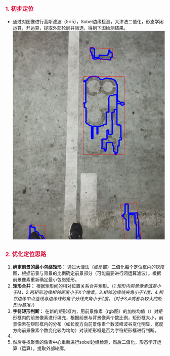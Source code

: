## <font color=Crimson size=4>1. 初步定位</font>
- 通过对图像进行高斯滤波（5×5），Sobel边缘检测，大津法二值化，形态学闭运算，开运算，提取外部轮廓并筛选，得到下图检测结果。
![](https://raw.githubusercontent.com/harozhong/PictureBed/master/img/ParkngNumDetect_FirstLocate.png)

## <font color=Crimson size=4>2. 优化定位思路</font>
1. **确定前景的最小包络矩形：** 通过大津法（或局部）二值化每个定位框内的灰度图，根据前景与背景的比例确定前景部分（可能需要进行闭运算滤波）。根据前景像素重新确定最小包络矩形。
2. **矩形合并：** 根据矩形间的相对位置关系合并矩形。（*1.矩形内前景像素值差小于M，2.两矩形边缘相邻距离小于X个像素，3.相邻边缘线夹角小于Y度，4.相邻边缘中点连线与边缘线的角平分线夹角小于Z度。（对于3,4或者以较大的矩形为基准）*）
3. **字符矩形判断：** 在新的矩形框内，用前景像素（rgb图）的加权均值（）对矩形框内的前景像素进行填充，根据前景与背景像素个数比例，矩形框大小，前景像素在矩形框内的分布（如长度方向前景像素个数波峰波谷变化明显，宽度方向前景像素个数变化较为均匀）对该矩形框是否为字符矩形框进行判断。
4. 
5. 然后寻找聚集的像素中心重新进行sobel边缘检测，然后二值化，形态学开运算（运算），提取外部轮廓。